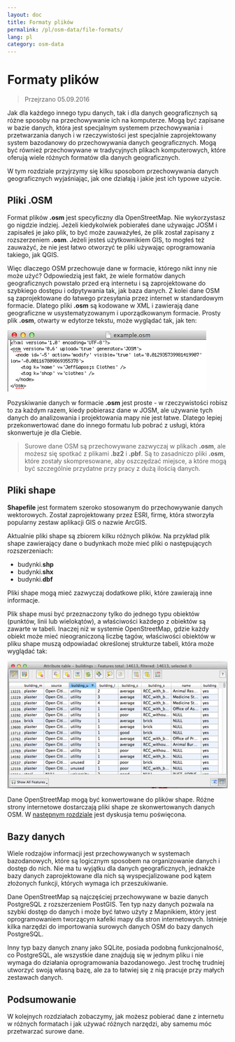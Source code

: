 ```yaml
---
layout: doc
title: Formaty plików
permalink: /pl/osm-data/file-formats/
lang: pl
category: osm-data
---
```


Formaty plików
=============

> Przejrzano 05.09.2016

Jak dla każdego innego typu danych, tak i dla danych geograficznych są różne sposoby na przechowywanie ich na komputerze. Mogą być zapisane w bazie danych, która jest specjalnym systemem przechowywania i przetwarzania danych i w rzeczywistości jest specjalnie zaprojektowany system bazodanowy do przechowywania danych geograficznych. Mogą być również przechowywane w tradycyjnych plikach komputerowych, które oferują wiele różnych formatów dla danych geograficznych.  

W tym rozdziale przyjrzymy się kilku sposobom przechowywania danych geograficznych wyjaśniając, jak one działają i jakie jest ich typowe użycie.  

Pliki .OSM
-----------

Format plików **.osm** jest specyficzny dla OpenStreetMap. Nie wykorzystasz go nigdzie indziej. Jeżeli kiedykolwiek pobierałeś dane używając JOSM i zapisałeś je jako plik, to być może zauważyłeś, że plik został zapisany z rozszerzeniem **.osm**. Jeżeli jesteś użytkownikiem GIS, to mogłeś też zauważyć, że nie jest łatwo otworzyć te pliki używając oprogramowania takiego, jak QGIS.  

Więc dlaczego OSM przechowuje dane w formacie, którego nikt inny nie może użyć? Odpowiedzią jest fakt, że wiele formatów danych geograficznych powstało przed erą internetu i są zaprojektowane do szybkiego dostępu i odpytywania tak, jak baza danych. Z kolei dane OSM są zaprojektowane do łatwego przesyłania przez internet w standardowym formacie. Dlatego pliki **.osm** są kodowane w XML i zawierają dane geograficzne w usystematyzowanym i uporządkowanym formacie. Prosty plik **.osm**, otwarty w edytorze tekstu, może wyglądać tak, jak ten:  

![Sample OSM XML file][]

Pozyskiwanie danych w formacie **.osm** jest proste - w rzeczywistości robisz to za każdym razem, kiedy pobierasz dane w JOSM, ale używanie tych danych do analizowania i projektowania mapy nie jest łatwe. Dlatego lepiej przekonwertować dane do innego formatu lub pobrać z usługi, która skonwertuje je dla Ciebie.  

> Surowe dane OSM są przechowywane zazwyczaj w plikach **.osm**, ale możesz się spotkać z plikami **.bz2** i **.pbf**. Są to zasadniczo pliki **.osm**, które zostały skompresowane, aby oszczędzać miejsce, a które mogą być szczególnie przydatne przy pracy z dużą ilością danych.  

Pliki shape
----------

**Shapefile** jest formatem szeroko stosowanym do przechowywanie danych wektorowych. Został zaprojektowany przez ESRI, firmę, która stworzyła popularny zestaw aplikacji GIS o nazwie ArcGIS.  

Aktualnie pliki shape są zbiorem kilku różnych plików. Na przykład plik shape zawierający dane o budynkach może mieć pliki o następujących rozszerzeniach:  

-	budynki.**shp**
-	budynki.**shx**
-	budynki.**dbf**

Pliki shape mogą mieć zazwyczaj dodatkowe pliki, które zawierają inne informacje.  

Plik shape musi być przeznaczony tylko do jednego typu obiektów (punktów, linii lub wielokątów), a właściwości każdego z obiektów są zawarte w tabeli. Inaczej niż w systemie OpenStreetMap, gdzie każdy obiekt może mieć nieograniczoną liczbę tagów, właściwości obiektów w pliku shape muszą odpowiadać określonej strukturze tabeli, która może wyglądać tak:  

![Shapefile attributes][]

Dane OpenStreetMap mogą być konwertowane do plików shape. Różne strony internetowe dostarczają pliki shape ze skonwertowanych danych OSM. W [następnym rozdziale](/pl/osm-data/getting-data) jest dyskusja temu poświęcona.  

Bazy danych
---------

Wiele rodzajów informacji jest przechowywanych w systemach bazodanowych, które są logicznym sposobem na organizowanie danych i dostęp do nich. Nie ma tu wyjątku dla danych geograficznych, jednakże bazy danych zaprojektowane dla nich są wyspecjalizowane pod kątem złożonych funkcji, których wymaga ich przeszukiwanie.  

Dane OpenStreetMap są najczęściej przechowywane w bazie danych PostgreSQL z rozszerzeniem PostGIS. Ten typ nazy danych pozwala na szybki dostęp do danych i może być łatwo użyty z Mapnikiem, który jest oprogramowaniem tworzącym kafelki mapy dla stron internetowych. Istnieje kilka narzędzi do importowania surowych danych OSM do bazy danych PostgreSQL.  

Inny typ bazy danych znany jako SQLite, posiada podobną funkcjonalność, co PostgreSQL, ale wszystkie dane znajdują się w jednym pliku i nie wymaga do działania oprogramowania bazodanowego. Jest trochę trudniej utworzyć swoją własną bazę, ale za to łatwiej się z nią pracuje przy małych zestawach danych.  

Podsumowanie
-------

W kolejnych rozdziałach zobaczymy, jak możesz pobierać dane z internetu w różnych formatach i jak używać różnych narzędzi, aby samemu móc przetwarzać surowe dane.  


[Sample OSM XML file]: /images/osm-data/example_osm.png
[Shapefile attributes]: /images/osm-data/shapefile_attributes.png
